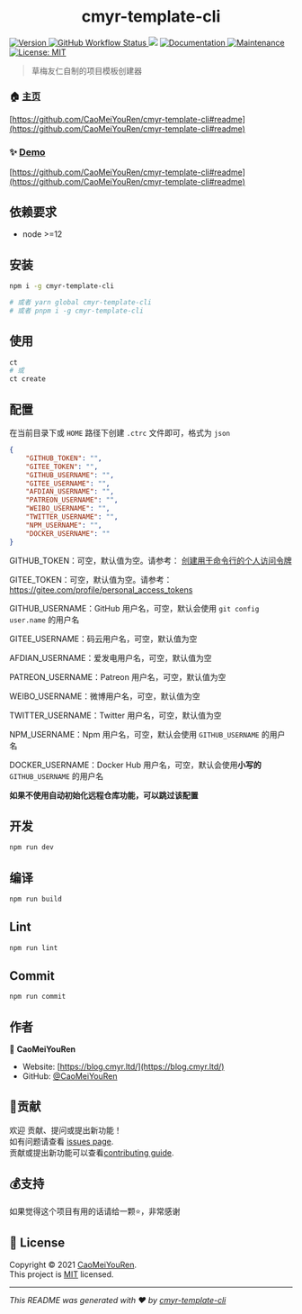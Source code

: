 <h1 align="center">cmyr-template-cli </h1>
<p>
  <a href="https://www.npmjs.com/package/cmyr-template-cli" target="_blank">
    <img alt="Version" src="https://img.shields.io/npm/v/cmyr-template-cli.svg">
  </a>
  <a href="https://github.com/CaoMeiYouRen/cmyr-template-cli/actions?query=workflow%3ARelease" target="_blank">
    <img alt="GitHub Workflow Status" src="https://img.shields.io/github/actions/workflow/status/CaoMeiYouRen/cmyr-template-cli/release.yml?branch=master">
  </a>
  <img src="https://img.shields.io/badge/node-%3E%3D12-blue.svg" />
  <a href="https://github.com/CaoMeiYouRen/cmyr-template-cli#readme" target="_blank">
    <img alt="Documentation" src="https://img.shields.io/badge/documentation-yes-brightgreen.svg" />
  </a>
  <a href="https://github.com/CaoMeiYouRen/cmyr-template-cli/graphs/commit-activity" target="_blank">
    <img alt="Maintenance" src="https://img.shields.io/badge/Maintained%3F-yes-green.svg" />
  </a>
  <a href="https://github.com/CaoMeiYouRen/cmyr-template-cli/blob/master/LICENSE" target="_blank">
    <img alt="License: MIT" src="https://img.shields.io/badge/License-MIT-yellow.svg" />
  </a>
</p>



> 草梅友仁自制的项目模板创建器

### 🏠 [主页](https://github.com/CaoMeiYouRen/cmyr-template-cli#readme)

[https://github.com/CaoMeiYouRen/cmyr-template-cli#readme](https://github.com/CaoMeiYouRen/cmyr-template-cli#readme)


### ✨ [Demo](https://github.com/CaoMeiYouRen/cmyr-template-cli#readme)

[https://github.com/CaoMeiYouRen/cmyr-template-cli#readme](https://github.com/CaoMeiYouRen/cmyr-template-cli#readme)


## 依赖要求


- node >=12

## 安装

```sh
npm i -g cmyr-template-cli

# 或者 yarn global cmyr-template-cli
# 或者 pnpm i -g cmyr-template-cli
```

## 使用

```sh
ct
# 或 
ct create
```

## 配置

在当前目录下或 `HOME` 路径下创建 `.ctrc` 文件即可，格式为 `json`

```json
{
    "GITHUB_TOKEN": "",
    "GITEE_TOKEN": "",
    "GITHUB_USERNAME": "",
    "GITEE_USERNAME": "",
    "AFDIAN_USERNAME": "",
    "PATREON_USERNAME": "",
    "WEIBO_USERNAME": "",
    "TWITTER_USERNAME": "",
    "NPM_USERNAME": "",
    "DOCKER_USERNAME": ""
}
```

GITHUB_TOKEN：可空，默认值为空。请参考： [创建用于命令行的个人访问令牌](https://help.github.com/cn/github/authenticating-to-github/creating-a-personal-access-token-for-the-command-line)

GITEE_TOKEN：可空，默认值为空。请参考：https://gitee.com/profile/personal_access_tokens

GITHUB_USERNAME：GitHub 用户名，可空，默认会使用 `git config user.name` 的用户名

GITEE_USERNAME：码云用户名，可空，默认值为空

AFDIAN_USERNAME：爱发电用户名，可空，默认值为空

PATREON_USERNAME：Patreon 用户名，可空，默认值为空

WEIBO_USERNAME：微博用户名，可空，默认值为空

TWITTER_USERNAME：Twitter 用户名，可空，默认值为空

NPM_USERNAME：Npm 用户名，可空，默认会使用 `GITHUB_USERNAME` 的用户名

DOCKER_USERNAME：Docker Hub 用户名，可空，默认会使用**小写的** `GITHUB_USERNAME` 的用户名

**如果不使用自动初始化远程仓库功能，可以跳过该配置**

## 开发

```sh
npm run dev
```

## 编译

```sh
npm run build
```

## Lint

```sh
npm run lint
```

## Commit

```sh
npm run commit
```


## 作者


👤 **CaoMeiYouRen**

* Website: [https://blog.cmyr.ltd/](https://blog.cmyr.ltd/)
* GitHub: [@CaoMeiYouRen](https://github.com/CaoMeiYouRen)


## 🤝贡献

欢迎 贡献、提问或提出新功能！<br />如有问题请查看 [issues page](https://github.com/CaoMeiYouRen/cmyr-template-cli/issues). <br/>贡献或提出新功能可以查看[contributing guide](https://github.com/CaoMeiYouRen/cmyr-template-cli/blob/master/CONTRIBUTING.md).

## 💰支持

如果觉得这个项目有用的话请给一颗⭐️，非常感谢

## 📝 License

Copyright © 2021 [CaoMeiYouRen](https://github.com/CaoMeiYouRen).<br />
This project is [MIT](https://github.com/CaoMeiYouRen/cmyr-template-cli/blob/master/LICENSE) licensed.

***
_This README was generated with ❤️ by [cmyr-template-cli](https://github.com/CaoMeiYouRen/cmyr-template-cli)_
